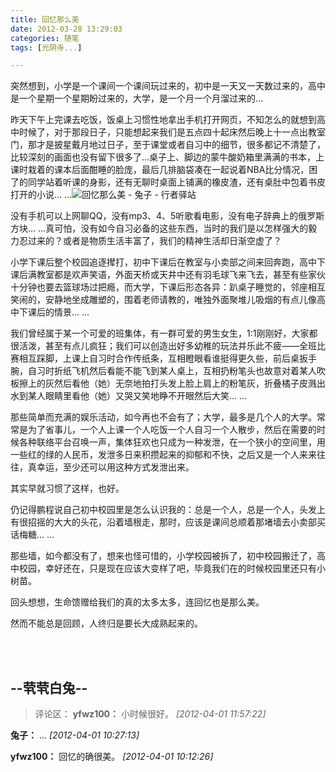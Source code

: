 ```yaml
---
title: 回忆那么美
date: 2012-03-28 13:29:03
categories: 随笔
tags: [光阴寺...]

---
```

突然想到，小学是一个课间一个课间玩过来的，初中是一天又一天数过来的，高中是一个星期一个星期盼过来的，大学，是一个月一个月溜过来的…

昨天下午上完课去吃饭，饭桌上习惯性地拿出手机打开网页，不知怎么的就想到高中时候了，对于那段日子，只能想起来我们是五点四十起床然后晚上十一点出教室门，那才是披星戴月地过日子，至于课堂或者自习中的细节，很多都记不清楚了，比较深刻的画面也没有留下很多了…桌子上、脚边的蒙牛酸奶箱里满满的书本，上课时栽着的课本后面酣睡的脸庞，最后几排脑袋凑在一起说着NBA比分情况，困了的同学站着听课的身影，还有无聊时桌面上铺满的橡皮渣，还有桌肚中包着书皮打开的小说… …![回忆那么美 - 兔子 - 行者驿站](3108609642809703432.jpg)

没有手机可以上网聊QQ，没有mp3、4、5听歌看电影，没有电子辞典上的俄罗斯方块… …真可怕，没有如今自习必备的这些东西，当时的我们是以怎样强大的毅力忍过来的？或者是物质生活丰富了，我们的精神生活却日渐空虚了？

小学下课后整个校园追逐撵打，初中下课后在教室与小卖部之间来回奔跑，高中下课后满教室都是欢声笑语，外面天桥或天井中还有羽毛球飞来飞去，甚至有些家伙十分钟也要去篮球场过把瘾，而大学，下课后形态各异：趴桌子睡觉的，邻座相互笑闹的，安静地坐成雕塑的，围着老师请教的，唯独外面聚堆儿吸烟的有点儿像高中下课后的情景… …

我们曾经属于某一个可爱的班集体，有一群可爱的男生女生，1:1刚刚好，大家都很活泼，甚至有点儿疯狂；我们可以创造出好多幼稚的玩法并乐此不疲——全班比赛相互踩脚，上课上自习时合作传纸条，互相瞪眼看谁挺得更久些，前后桌扳手腕，自习时折纸飞机然后看能不能飞到某人桌上，互相扔粉笔头也故意对着某人吹板擦上的灰然后看他（她）无奈地拍打头发上脸上肩上的粉笔灰，折叠橘子皮溅出水到某人眼睛里看他（她）又哭又笑地睁不开眼然后大笑… …

那些简单而充满的娱乐活动，如今再也不会有了；大学，最多是几个人的大学。常常是为了省事儿，一个人上课一个人吃饭一个人自习一个人散步，然后在需要的时候各种联络平台召唤一声，集体狂欢也只成为一种发泄，在一个狭小的空间里，用一些红的绿的人民币，发泄多日来积攒起来的抑郁和不快，之后又是一个人来来往往，真幸运，至少还可以用这种方式发泄出来。

其实早就习惯了这样，也好。

仍记得鹏程说自己初中校园里是怎么认识我的：总是一个人，总是一个人，头发上有很招摇的大大的头花，沿着墙根走，那时，应该是课间总顺着那堵墙去小卖部买话梅糖… …

那些墙，如今都没有了，想来也怪可惜的，小学校园被拆了，初中校园搬迁了，高中校园，幸好还在，只是现在应该大变样了吧，毕竟我们在的时候校园里还只有小树苗。

回头想想，生命馈赠给我们的真的太多太多，连回忆也是那么美。

然而不能总是回顾，人终归是要长大成熟起来的。

<br /><br />

--茕茕白兔--
---
>评论区：
>**yfwz100：** 小时候很好。  *[2012-04-01 11:57:22]*
>
**兔子：** …  *[2012-04-01 10:27:13]*
>
**yfwz100：** 回忆的确很美。  *[2012-04-01 10:12:26]*
>
